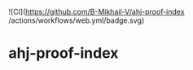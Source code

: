 ![CI](https://github.com/B-Mikhail-V/ahj-proof-index /actions/workflows/web.yml/badge.svg)

# ahj-proof-index
